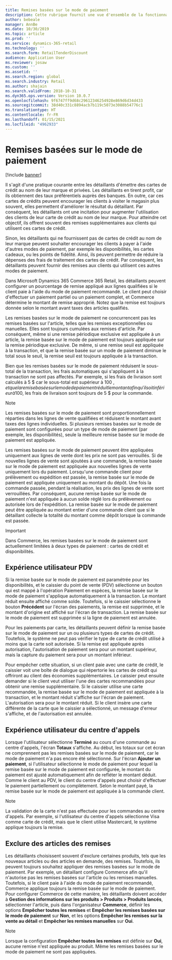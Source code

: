 ```yaml
---
title: Remises basées sur le mode de paiement
description: Cette rubrique fournit une vue d'ensemble de la fonctionnalité qui permet aux détaillants de configurer des remises pour les modes de paiement spécifiques.
author: bebeale
manager: AnnBe
ms.date: 10/30/2019
ms.topic: article
ms.prod: ''
ms.service: dynamics-365-retail
ms.technology: ''
ms.search.form: RetailTenderDiscount
audience: Application User
ms.reviewer: josaw
ms.custom: ''
ms.assetid: ''
ms.search.region: global
ms.search.industry: Retail
ms.author: shajain
ms.search.validFrom: 2018-10-31
ms.dyn365.ops.version: Version 10.0.7
ms.openlocfilehash: 9f6747ff9d68c29612346254928e869d6d34d433
ms.sourcegitcommit: 38d40c331c8894acb7b119c5073e3088b54776c1
ms.translationtype: HT
ms.contentlocale: fr-FR
ms.lasthandoff: 01/15/2021
ms.locfileid: "4962933"
---
```

# <a name="tender-based-discounts"></a>Remises basées sur le mode de paiement

[!include [banner](includes/banner.md)]


Il s'agit d'une pratique courante entre les détaillants d'émettre des cartes de crédit au nom de leur marque et privées. Les détaillants en tirent profit, car ils obtiennent des taux préférentiels auprès des banques. En outre, car ces cartes de crédits peuvent encourager les clients à visiter le magasin plus souvent, elles permettent d'améliorer le résultat du détaillant. Par conséquent, les détaillants ont une incitation pour augmenter l'utilisation des clients de leur carte de crédit au nom de leur marque. Pour atteindre cet objectif, ils offrent souvent des remises supplémentaires aux clients qui utilisent ces cartes de crédit.

Sinon, les détaillants qui ne fournissent pas de cartes de crédit au nom de leur marque peuvent souhaiter encourager les clients à payer à l'aide d'autres modes de paiement, par exemple les disponibilités, les cartes cadeaux, ou les points de fidélité. Ainsi, ils peuvent permettre de réduire la dépenses des frais de traitement des cartes de crédit. Par conséquent, les détaillants peuvent fournir des remises aux clients qui utilisent ces autres modes de paiement.

Dans Microsoft Dynamics 365 Commerce 365 Retail, les détaillants peuvent configurer un pourcentage de remise appliqué aux lignes qualifiées si le client paie à l'aide du mode de paiement recommandé. Le client peut choisir d'effectuer un paiement partiel ou un paiement complet, et Commerce détermine le montant de remise approprié. Notez que la remise est toujours donnée selon le montant avant taxes des articles qualifiés.

Les remises basées sur le mode de paiement ne concurrencent pas les remises basées sur l'article, telles que les remises exceptionnelles ou manuelles. Elles sont toujours cumulées aux remises d'article. Par conséquent, même si une remise périodique exclusive est appliquée à un article, la remise basée sur le mode de paiement est toujours appliquée sur la remise périodique exclusive. De même, si une remise seuil est appliquée à la transaction, et que la remise basée sur un mode de paiement diminue le total sous le seuil, la remise seuil est toujours appliquée à la transaction.

Bien que les remises basées sur le mode de paiement réduisent le sous-total de la transaction, les frais automatiques qui s'appliquent à la transaction ne sont pas affectés. Par exemple, si les frais de livraison sont calculés à 5 $ car le sous-total est supérieur à 100 $, et que la remise basée sur le mode de paiement réduit le montant afin qu'il soit inférieur à 100 $, les frais de livraison sont toujours de 5 $ pour la commande.


> [!NOTE]
> Les remises basées sur le mode de paiement sont proportionnellement réparties dans les lignes de vente qualifiées et réduisent le montant avant taxes des lignes individuelles. Si plusieurs remises basées sur le mode de paiement sont configurées pour un type de mode de paiement (par exemple, les disponibilités), seule la meilleure remise basée sur le mode de paiement est appliquée.

Les remises basées sur le mode de paiement peuvent être appliquées uniquement aux lignes de vente dont les prix ne sont pas verrouillés. Si de nouvelles lignes de vente sont ajoutées à une commande, la remise basée sur le mode de paiement est appliquée aux nouvelles lignes de vente uniquement lors du paiement. Lorsqu'une commande client pour prélèvement ou expédition est passée, la remise basée sur le mode de paiement est appliquée uniquement au montant du dépôt. Une fois la commande passée, pendant la réalisation, les prix des lignes de vente sont verrouillées. Par conséquent, aucune remise basée sur le mode de paiement n'est appliquée à aucun solde réglé lors du prélèvement ou autorisée lors de l'expédition. La remise basée sur le mode de paiement peut être appliquée au montant entier d'une commande client que si le détaillant collecte la totalité du montant comme dépôt lorsque la commande est passée.

> [!IMPORTANT]
> Dans Commerce, les remises basées sur le mode de paiement sont actuellement limitées à deux types de paiement : cartes de crédit et disponibilités.

## <a name="pos-user-experience"></a>Expérience utilisateur PDV

Si la remise basée sur le mode de paiement est paramétrée pour les disponibilités, et le caissier du point de vente (PDV) sélectionne un bouton qui est mappé à l'opération Paiement en espèces, la remise basée sur le mode de paiement s'applique automatiquement à la transaction. Le montant réduit ensuite affiché comme solde. Toutefois, si le caissier sélectionne le bouton **Précédent** sur l'écran des paiements, la remise est supprimée, et le montant d'origine est affiché sur l'écran de transaction. La remise basée sur le mode de paiement est supprimée si la ligne de paiement est annulée.

Pour les paiements par carte, les détaillants peuvent définir la remise basée sur le mode de paiement sur un ou plusieurs types de cartes de crédit. Toutefois, le système ne peut pas vérifier le type de carte de crédit utilisé à moins que la carte soit autorisée. Si la remise est appliquée après autorisation, l'autorisation de paiement sera pour un montant supérieur, mais la capture du paiement sera pour un montant inférieur.

Pour empêcher cette situation, si un client paie avec une carte de crédit, le caissier voit une boîte de dialogue qui répertorie les cartes de crédit qui offriront au client des économies supplémentaires. Le caissier peut ensuite demander si le client veut utiliser l'une des cartes recommandées pour obtenir une remise supplémentaire. Si le caissier utilise une carte recommandée, la remise basée sur le mode de paiement est appliquée à la transaction, et le montant réduit s'affiche sur l'écran de paiement. L'autorisation sera pour le montant réduit. Si le client insère une carte différente de la carte que le caissier a sélectionné, un message d'erreur s'affiche, et de l'autorisation est annulée.


## <a name="call-center-user-experience"></a>Expérience utilisateur du centre d'appels

Lorsque l'utilisateur sélectionne **Terminé** au cours d'une commande au centre d'appels, l'écran **Totaux** s'affiche. Au début, les totaux sur cet écran ne comprennent pas les remises basées sur le mode de paiement, car le mode de paiement n'a pas encore été sélectionné. Sur l'écran **Ajouter un paiement**, si l'utilisateur sélectionne le mode de paiement pour lequel la remise basée sur le mode de paiement est configurée, le montant du paiement est ajusté automatiquement afin de refléter le montant déduit. Comme le client au PDV, le client du centre d'appels peut choisir d'effectuer le paiement partiellement ou complètement. Selon le montant payé, la remise basée sur le mode de paiement est appliquée à la commande client.

> [!NOTE]
> La validation de la carte n'est pas effectuée pour les commandes au centre d'appels. Par exemple, si l'utilisateur du centre d'appels sélectionne Visa comme carte de crédit, mais que le client utilise Mastercard, le système applique toujours la remise.

## <a name="exclude-items-from-discounts"></a>Exclure des articles des remises

Les détaillants choisissent souvent d'exclure certaines produits, tels que les nouveaux articles ou des articles en demande, des remises. Toutefois, ils peuvent toujours souhaitez appliquer des remises basées sur le mode de paiement. Par exemple, un détaillant configure Commerce afin qu'il n'autorise pas les remises basées sur l'article ou les remises manuelles. Toutefois, si le client paie à l'aide du mode de paiement recommandé, Commerce applique toujours la remise basée sur le mode de paiement. Pour configurer Commerce de cette manière, les détaillants doivent accéder à **Gestion des informations sur les produits > Produits > Produits lancés**, sélectionner l'article, puis dans l'organisateur **Commerce**, définir les options **Empêcher toutes les remises** et **Empêcher les remises basées sur le mode de paiement** sur **Non**, et les options **Empêcher les remises sur la vente au détail** et **Empêcher les remises manuelles** sur **Oui**.

> [!NOTE]
> Lorsque la configuration **Empêcher toutes les remises** est définie sur **Oui**, aucune remise n'est appliquée au produit. Même les remises basées sur le mode de paiement ne sont pas appliquées.
